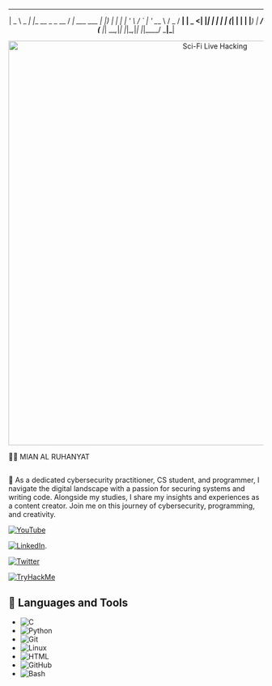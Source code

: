 <center>

 ____        _                 ____
|  _ \ _   _| |__   __ _ _ __ / ___|  ___  ___ 
| |_) | | | | '_ \ / _` | '_ \___ \ / _ \/ __|
|  _ <| |_| | | | | (_| | | | |___) |  __/ (__ 
|_| \_\__,_|_| |_|\__,_|_| |_|____/ \___|\___|

</center>


<!-- Sci-Fi Live Hacking Image -->
<p align="center">
  <img src="https://media.licdn.com/dms/image/D5616AQEuFBx6Y7y32A/profile-displaybackgroundimage-shrink_350_1400/0/1691717809901?e=1712188800&v=beta&t=yAUXpzB7WXN8q_N8ijUBQZ2eSmshAsfyfjqWnojd2AU" alt="Sci-Fi Live Hacking" width="800">
</p>
🏄‍♂️ MIAN AL RUHANYAT


##
👋 As a dedicated cybersecurity practitioner, CS student, and programmer, I navigate the digital landscape with a passion for securing systems and writing code. Alongside my studies, I share my insights and experiences as a content creator. Join me on this journey of cybersecurity, programming, and creativity. 

[![YouTube](https://img.shields.io/badge/YouTube-Mian%20Al%20Ruhanyat-red?style=flat-square&logo=youtube)](https://www.youtube.com/@mian_al_ruhanyat)

[![LinkedIn](https://img.shields.io/badge/LinkedIn-Mian%20Al%20Ruhanyat-%230077B5?style=flat-square&logo=linkedin)](https://www.linkedin.com/in/mian-al-ruhanyat-%F0%9F%87%B5%F0%9F%87%B8-833127247/).

[![Twitter](https://img.shields.io/badge/Twitter-M_Ruhanyat-%231DA1F2?style=flat-square&logo=twitter)](https://twitter.com/M_Ruhanyat)

[![TryHackMe](https://img.shields.io/badge/TryHackMe-MianAlRuhanyat-%23199098?style=flat-square&logo=TryHackMe&logoColor=white)](https://tryhackme.com/p/MianAlRuhanyat)

## 🧰 Languages and Tools

- ![C](https://img.shields.io/badge/C-%2300599C?style=flat-square&logo=C&logoColor=white)
- ![Python](https://img.shields.io/badge/Python-%233776AB?style=flat-square&logo=Python&logoColor=white)
- ![Git](https://img.shields.io/badge/Git-%23F05032?style=flat-square&logo=Git&logoColor=white)
- ![Linux](https://img.shields.io/badge/Linux-%23FCC624?style=flat-square&logo=Linux&logoColor=black)
- ![HTML](https://img.shields.io/badge/HTML-%23E34F26?style=flat-square&logo=HTML5&logoColor=white)
- ![GitHub](https://img.shields.io/badge/GitHub-%23121011?style=flat-square&logo=GitHub&logoColor=white)
- ![Bash](https://img.shields.io/badge/Bash-%234EAA25?style=flat-square&logo=GNU%20Bash&logoColor=white)


